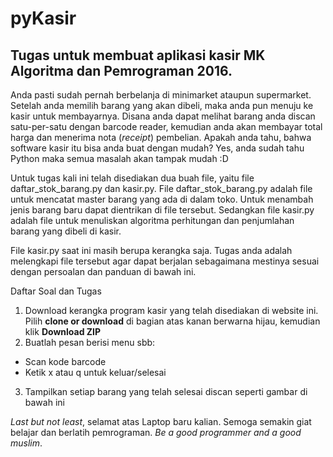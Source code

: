 # pyKasir
## Tugas untuk membuat aplikasi kasir MK Algoritma dan Pemrograman 2016.

Anda pasti sudah pernah berbelanja di minimarket ataupun supermarket. Setelah anda memilih barang yang akan dibeli, maka anda pun menuju ke kasir untuk membayarnya. Disana anda dapat melihat barang anda discan satu-per-satu dengan barcode reader, kemudian anda akan membayar total harga dan menerima nota (*receipt*) pembelian. Apakah anda tahu, bahwa software kasir itu bisa anda buat dengan mudah? Yes, anda sudah tahu Python maka semua masalah akan tampak mudah :D

Untuk tugas kali ini telah disediakan dua buah file, yaitu file daftar_stok_barang.py dan kasir.py. File daftar_stok_barang.py adalah file untuk mencatat master barang yang ada di dalam toko. Untuk menambah jenis barang baru dapat dientrikan di file tersebut. Sedangkan file kasir.py adalah file untuk menuliskan algoritma perhitungan dan penjumlahan barang yang dibeli di kasir.

File kasir.py saat ini masih berupa kerangka saja. Tugas anda adalah melengkapi file tersebut agar dapat berjalan sebagaimana mestinya sesuai dengan persoalan dan panduan di bawah ini.

Daftar Soal dan Tugas

1. Download kerangka program kasir yang telah disediakan di website ini. Pilih **clone or download** di bagian atas kanan berwarna hijau, kemudian klik **Download ZIP**
2. Buatlah pesan berisi menu sbb:
  - Scan kode barcode
  - Ketik x atau q untuk keluar/selesai
3. Tampilkan setiap barang yang telah selesai discan seperti gambar di bawah ini

*Last but not least*, selamat atas Laptop baru kalian. Semoga semakin giat belajar dan berlatih pemrograman. *Be a good programmer and a good muslim*.
